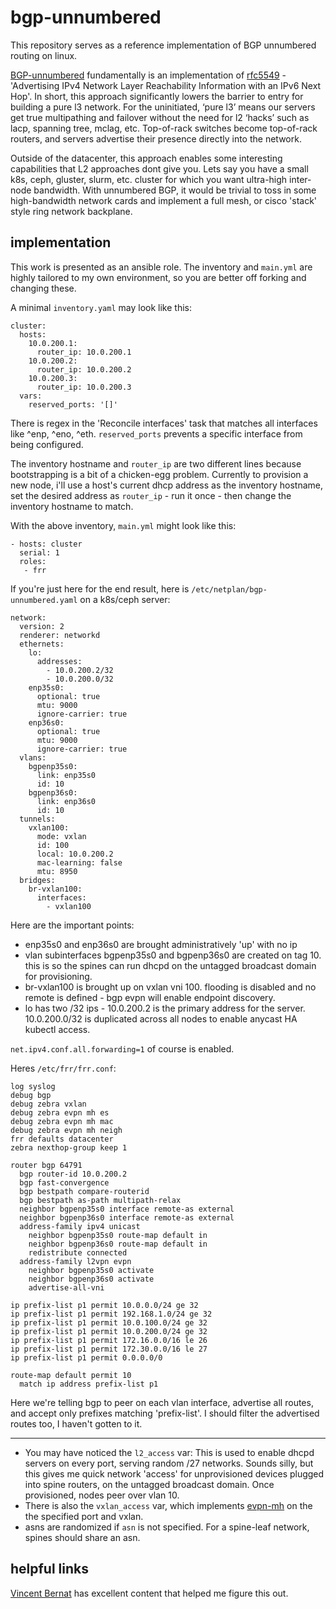# bgp-unnumbered

This repository serves as a reference implementation of BGP unnumbered routing on linux.

[BGP-unnumbered](https://www.oreilly.com/library/view/bgp-in-the/9781491983416/ch04.html) fundamentally is an implementation of [rfc5549](https://www.rfc-editor.org/rfc/rfc5549) - 'Advertising IPv4 Network Layer Reachability Information with an IPv6 Next Hop'.  In short, this approach significantly lowers the barrier to entry for building a pure l3 network.  For the uninitiated, ‘pure l3’ means our servers get true multipathing and failover without the need for l2 ‘hacks’ such as lacp, spanning tree, mclag, etc.  Top-of-rack switches become top-of-rack routers, and servers advertise their presence directly into the network.

Outside of the datacenter, this approach enables some interesting capabilities that L2 approaches dont give you.  Lets say you have a small k8s, ceph, gluster, slurm, etc. cluster for which you want ultra-high inter-node bandwidth.  With unnumbered BGP, it would be trivial to toss in some high-bandwidth network cards and implement a full mesh, or cisco 'stack' style ring network backplane.

## implementation

This work is presented as an ansible role.  The inventory and `main.yml` are highly tailored to my own environment, so you are better off forking and changing these.

A minimal `inventory.yaml` may look like this:

```
cluster:
  hosts:
    10.0.200.1:
      router_ip: 10.0.200.1
    10.0.200.2:
      router_ip: 10.0.200.2
    10.0.200.3:
      router_ip: 10.0.200.3
  vars:
    reserved_ports: '[]'
```

There is regex in the 'Reconcile interfaces' task that matches all interfaces like ^enp, ^eno, ^eth.  `reserved_ports` prevents a specific interface from being configured.

The inventory hostname and `router_ip` are two different lines because bootstrapping is a bit of a chicken-egg problem.  Currently to provision a new node, i'll use a host's current dhcp address as the inventory hostname, set the desired address as `router_ip` - run it once - then change the inventory hostname to match.

With the above inventory, `main.yml` might look like this:

```
- hosts: cluster
  serial: 1
  roles:
   - frr
```

If you're just here for the end result, here is `/etc/netplan/bgp-unnumbered.yaml` on a k8s/ceph server:

```
network:
  version: 2
  renderer: networkd
  ethernets:
    lo:
      addresses:
        - 10.0.200.2/32
        - 10.0.200.0/32
    enp35s0:
      optional: true
      mtu: 9000
      ignore-carrier: true
    enp36s0:
      optional: true
      mtu: 9000
      ignore-carrier: true
  vlans:
    bgpenp35s0:
      link: enp35s0
      id: 10
    bgpenp36s0:
      link: enp36s0
      id: 10
  tunnels:
    vxlan100:
      mode: vxlan
      id: 100
      local: 10.0.200.2
      mac-learning: false
      mtu: 8950
  bridges:
    br-vxlan100:
      interfaces:
        - vxlan100
```

Here are the important points:

- enp35s0 and enp36s0 are brought administratively 'up' with no ip
- vlan subinterfaces bgpenp35s0 and bgpenp36s0 are created on tag 10.  this is so the spines can run dhcpd on the untagged broadcast domain for provisioning.
- br-vxlan100 is brought up on vxlan vni 100.  flooding is disabled and no remote is defined - bgp evpn will enable endpoint discovery.
- lo has two /32 ips - 10.0.200.2 is the primary address for the server.  10.0.200.0/32 is duplicated across all nodes to enable anycast HA kubectl access.

`net.ipv4.conf.all.forwarding=1` of course is enabled.

Heres `/etc/frr/frr.conf`:

```
log syslog
debug bgp
debug zebra vxlan
debug zebra evpn mh es
debug zebra evpn mh mac
debug zebra evpn mh neigh
frr defaults datacenter
zebra nexthop-group keep 1

router bgp 64791
  bgp router-id 10.0.200.2
  bgp fast-convergence
  bgp bestpath compare-routerid
  bgp bestpath as-path multipath-relax
  neighbor bgpenp35s0 interface remote-as external
  neighbor bgpenp36s0 interface remote-as external
  address-family ipv4 unicast
    neighbor bgpenp35s0 route-map default in
    neighbor bgpenp36s0 route-map default in
    redistribute connected
  address-family l2vpn evpn
    neighbor bgpenp35s0 activate
    neighbor bgpenp36s0 activate
    advertise-all-vni

ip prefix-list p1 permit 10.0.0.0/24 ge 32
ip prefix-list p1 permit 192.168.1.0/24 ge 32
ip prefix-list p1 permit 10.0.100.0/24 ge 32
ip prefix-list p1 permit 10.0.200.0/24 ge 32
ip prefix-list p1 permit 172.16.0.0/16 le 26
ip prefix-list p1 permit 172.30.0.0/16 le 27
ip prefix-list p1 permit 0.0.0.0/0

route-map default permit 10
  match ip address prefix-list p1
```

Here we're telling bgp to peer on each vlan interface, advertise all routes, and accept only prefixes matching 'prefix-list'.  I should filter the advertised routes too, I haven't gotten to it.

---

- You may have noticed the `l2_access` var:  This is used to enable dhcpd servers on every port, serving random /27 networks.  Sounds silly, but this gives me quick network 'access' for unprovisioned devices plugged into spine routers, on the untagged broadcast domain.  Once provisioned, nodes peer over vlan 10.
- There is also the `vxlan_access` var, which implements [evpn-mh](https://signal.nih.earth/posts/evpn-mh/) on the the specified port and vxlan.
- asns are randomized if `asn` is not specified.  For a spine-leaf network, spines should share an asn.

## helpful links

[Vincent Bernat](https://vincent.bernat.ch/en/blog/2017-vxlan-bgp-evpn) has excellent content that helped me figure this out.
